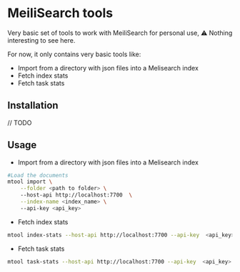# MeiliSearch tools

Very basic set of tools to work with MeiliSearch for personal use, ⚠️ Nothing interesting to see here.

For now, it only contains very basic tools like:
- Import from a directory with json files into a Melisearch index
- Fetch index stats
- Fetch task stats

## Installation

// TODO

## Usage

* Import from a directory with json files into a Melisearch index

```bash
#Load the documents
mtool import \
    --folder <path to folder> \ 
    --host-api http://localhost:7700  \
    --index-name <index_name> \ 
    --api-key <api_key>
```

* Fetch index stats

```bash
mtool index-stats --host-api http://localhost:7700 --api-key  <api_key>

```

* Fetch task stats

```bash
mtool task-stats --host-api http://localhost:7700 --api-key  <api_key>

```
